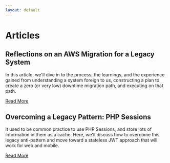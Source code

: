 ```yaml
---
layout: default
---
```


# Articles


## Reflections on an AWS Migration for a Legacy System

In this article, we'll dive in to the process, the learnings, and the experience gained from understanding a system foreign to us, constructing a plan to create a zero (or very low) downtime migration path, and executing on that path.

[Read More](/docs/migration.md)


## Overcoming a Legacy Pattern: PHP Sessions

It used to be common practice to use PHP Sessions, and store lots of information in them as a cache.  Here, we'll discuss how to overcome this legacy anti-pattern and move toward a stateless JWT approach that will work for web and mobile.

[Read More](/docs/sessions.md)


